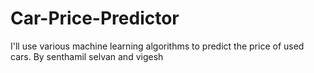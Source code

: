 # Car-Price-Predictor
I'll use various machine learning algorithms to predict the price of used cars. By senthamil selvan and vigesh
